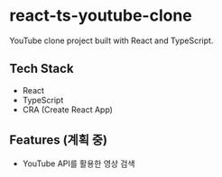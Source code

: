 # react-ts-youtube-clone

YouTube clone project built with React and TypeScript.

## Tech Stack

- React
- TypeScript
- CRA (Create React App)

## Features (계획 중)

- YouTube API를 활용한 영상 검색
